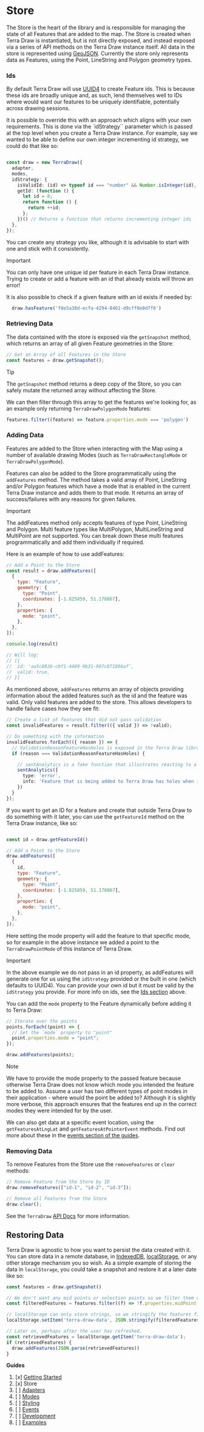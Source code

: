 # Store

The Store is the heart of the library and is responsible for managing the state of all Features that are added to the map. The Store is created when Terra Draw is instantiated, but is not directly exposed, and instead exposed via a series of API methods on the Terra Draw instance itself. All data in the store is represented using [GeoJSON](https://en.wikipedia.org/wiki/GeoJSON). Currently the store only represents data as Features, using the Point, LineString and Polygon geometry types.


### Ids

By default Terra Draw will use [UUID4](https://en.wikipedia.org/wiki/Universally_unique_identifier#Version_4_(random)) to create Feature ids. This is because these ids are broadly unique and, as such, lend themselves well to IDs where would want our features to be uniquely identifiable, potentially across drawing sessions.
 
It is possible to override this with an approach which aligns with your own requirements. This is done via the `idStrategy`` parameter which is passed at the top level when you create a Terra Draw instance. For example, say we wanted to be able to define our own integer incrementing id strategy, we could do that like so:

```typescript

const draw = new TerraDraw({
  adapter,
  modes,
  idStrategy: {
    isValidId: (id) => typeof id === "number" && Number.isInteger(id),
    getId: (function () {
      let id = 0;
      return function () {
        return ++id;
      };
    })() // Returns a function that returns incrementing integer ids
  },
});
```

You can create any strategy you like, although it is advisable to start with one and stick with it consistently.

> [!IMPORTANT]
> You can only have one unique id per feature in each Terra Draw instance. Trying to create or add a feature with an id that already exists will throw an error!

It is also possible to check if a given feature with an id exists if needed by:

```typescript
  draw.hasFeature('f8e5a38d-ecfa-4294-8461-d9cff0e0d7f8')
```

### Retrieving Data

The data contained with the store is exposed via the `getSnapshot` method, which returns an array of all given Feature geometries in the Store:

```javascript
// Get an Array of all Features in the Store
const features = draw.getSnapshot();
```

> [!TIP]
> The `getSnapshot` method returns a deep copy of the Store, so you can safely mutate the returned array without affecting the Store.

We can then filter through this array to get the features we're looking for, as an example only returning `TerraDrawPolygonMode` features:

```javascript
features.filter((feature) => feature.properties.mode === 'polygon')
```

### Adding Data

Features are added to the Store when interacting with the Map using a number of available drawing Modes (such as `TerraDrawRectangleMode` or `TerraDrawPolygonMode`).


Features can also be added to the Store programmatically using the `addFeatures` method. The method takes a valid array of Point, LineString and/or Polygon features which have a mode that is enabled in the current Terra Draw instance and adds them to that mode. It returns an array of success/failures with any reasons for given failures.

> [!IMPORTANT]
> The addFeatures method only accepts features of type Point, LineString and Polygon. Multi feature types like MultiPolygon, MultiLineString and MultiPoint are not supported. You can break down these multi features programmatically and add them individually if required.


Here is an example of how to use addFeatures:

```javascript
// Add a Point to the Store
const result = draw.addFeatures([
  {
    type: "Feature",
    geometry: {
      type: "Point",
      coordinates: [-1.825859, 51.178867],
    },
    properties: {
      mode: "point",
    },
  },
]);

console.log(result)

// Will log:
// [{
//  id: 'aa5c8826-cbf1-4489-9b31-987c871866af',
//  valid: true,
// }]
```

As mentioned above, `addFeatures` returns an array of objects providing information about the added features such as the id and the feature was valid. Only valid features are added to the store. This allows developers to handle failure cases how they see fit:

```typescript
// Create a list of features that did not pass validation
const invalidFeatures = result.filter(({ valid }) => !valid);

// Do something with the information
invalidFeatures.forEach(({ reason }) => {
  // ValidationReasonFeatureHasHoles is exposed in the Terra Draw library under ValidationReasons
  if (reason === ValidationReasonFeatureHasHoles) {

    // sentAnalytics is a fake function that illustrates reacting to a invalid feature
    sentAnalytics({ 
      type: 'error', 
      info: 'Feature that is being added to Terra Draw has holes when it should not'
    })
  }
});
```

If you want to get an ID for a feature and create that outside Terra Draw to do something with it later, you can use the `getFeatureId` method on the Terra Draw instance, like so:

```javascript

const id = draw.getFeatureId()

// Add a Point to the Store
draw.addFeatures([
  {
    id,
    type: "Feature",
    geometry: {
      type: "Point",
      coordinates: [-1.825859, 51.178867],
    },
    properties: {
      mode: "point",
    },
  },
]);
```

Here setting the mode property will add the feature to that specific mode, so for example in the above instance we added a point to the `TerraDrawPointMode` of this instance of Terra Draw. 

> [!IMPORTANT]
> In the above example we do not pass in an id property, as addFeatures will generate one for us using the `idStrategy` provided or the built in one (which defaults to UUID4). You can provide your own id but it must be valid by the `idStrategy` you provide. For more info on ids, see the [Ids section](./2.STORE.md#ids) above.

You can add the `mode` property to the Feature dynamically before adding it to Terra Draw:

```javascript
// Iterate over the points
points.forEach((point) => {
  // Set the `mode` property to "point"
  point.properties.mode = "point";
});

draw.addFeatures(points);
```

> [!NOTE]
> We have to provide the mode property to the passed feature because otherwise Terra Draw does not know which mode you intended the feature to be added to. Assume a user has two different types of point modes in their application - where would the point be added to? Although it is slightly more verbose, this approach ensures that the features end up in the correct modes they were intended for by the user.


We can also get data at a specific event location, using the `getFeaturesAtLngLat` and `getFeaturesAtPointerEvent` methods. Find out more about these in the [events section of the guides](./6.EVENTS.md).

### Removing Data

To remove Features from the Store use the `removeFeatures` or `clear` methods:

```javascript
// Remove Feature from the Store by ID
draw.removeFeatures(["id-1", "id-2", "id-3"]);

// Remove all Features from the Store
draw.clear();
```

See the `TerraDraw` [API Docs](https://jameslmilner.github.io/terra-draw/classes/TerraDraw.html) for more information.

## Restoring Data 

Terra Draw is agnostic to how you want to persist the data created with it. You can store data in a remote database, in [IndexedDB](https://developer.mozilla.org/en-US/docs/Web/API/IndexedDB_API), [localStorage](https://developer.mozilla.org/en-US/docs/Web/API/Window/localStorage), or any other storage mechanism you so wish. As a simple example of storing the data in `localStorage`, you could take a snapshot and restore it at a later date like so:

```javascript
const features = draw.getSnapshot()

// We don't want any mid points or selection points so we filter them out
const filteredFeatures = features.filter((f) => !f.properties.midPoint && !f.properties.selectionPoint)

// localStorage can only store strings, so we stringify the features first
localStorage.setItem('terra-draw-data', JSON.stringify(filteredFeatures));

// Later on, perhaps after the user has refreshed.
const retrievedFeatures = localStorage.getItem('terra-draw-data');
if (retrievedFeatures) {
  draw.addFeatures(JSON.parse(retrievedFeatures))
}
```

**Guides**

1. [x] [Getting Started](./1.GETTING_STARTED.md)
2. [x] Store 
3. [ ] [Adapters](./3.ADAPTERS.md)
4. [ ] [Modes](./4.MODES.md)
5. [ ] [Styling](./5.STYLING.md)
6. [ ] [Events](./6.EVENTS.md)
7. [ ] [Development](./7.DEVELOPMENT.md)
8. [ ] [Examples](./8.EXAMPLES.md)

